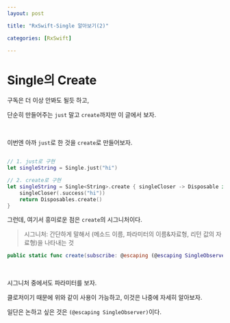 ```yaml
---
layout: post

title: "RxSwift-Single 알아보기(2)"

categories: [RxSwift]

---
```


# Single의 Create

구독은 더 이상 안봐도 될듯 하고,

단순히 만들어주는 `just` 말고 `create`까지만 이 글에서 보자.

<br>

이번엔 아까 `just`로 한 것을 `create`로 만들어보자.

```swift

// 1. just로 구현
let singleString = Single.just("hi")

// 2. create로 구현
let singleString = Single<String>.create { singleCloser -> Disposable in
    singleCloser(.success("hi"))
    return Disposables.create()
}
```

그런데, 여기서 흥미로운 점은 `create`의 시그니처이다.

> 시그니처: 간단하게 말해서 (메소드 이름, 파라미터의 이름&자료형, 리턴 값의 자료형)을 나타내는 것

```swift
public static func create(subscribe: @escaping (@escaping SingleObserver) -> Disposable) -> Single<Element>
```

<br>

시그니처 중에서도 파라미터를 보자. 

클로저이기 때문에 위와 같이 사용이 가능하고, 이것은 나중에 자세히 알아보자.

일단은 논하고 싶은 것은 `(@escaping SingleObserver)`이다.

